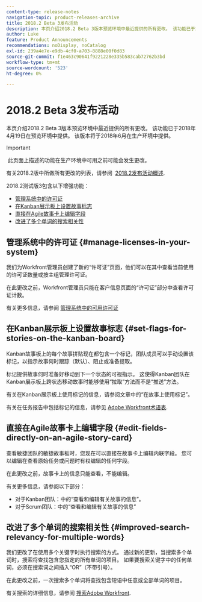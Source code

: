 ```yaml
---
content-type: release-notes
navigation-topic: product-releases-archive
title: 2018.2 Beta 3发布活动
description: 本页介绍2018.2 Beta 3版本预览环境中最近提供的所有更改。 该功能已于2018年4月19日在预览环境中提供。 该版本将于2018年6月在生产环境中提供。
author: Luke
feature: Product Announcements
recommendations: noDisplay, noCatalog
exl-id: 239a4e7e-e9db-4cf0-a703-8888e00f0d83
source-git-commit: f1e463c90641f9221228e335b583cab72762b3bd
workflow-type: tm+mt
source-wordcount: '523'
ht-degree: 0%

---
```


# 2018.2 Beta 3发布活动

本页介绍2018.2 Beta 3版本预览环境中最近提供的所有更改。 该功能已于2018年4月19日在预览环境中提供。 该版本将于2018年6月在生产环境中提供。

>[!IMPORTANT]
>
> 此页面上描述的功能在生产环境中可用之前可能会发生更改。

有关2018.2版中所做所有更改的列表，请参阅  [2018.2发布活动概述](../../../../product-announcements/product-releases/quarterly-release-archive/2018.2-release-activity/2018-2-release-activity-overview.md).

2018.2测试版3包含以下增强功能：

* [管理系统中的许可证](#manage-licenses-in-your-system)
* [在Kanban展示板上设置故事标志](#set-flags-for-stories-on-the-kanban-board)
* [直接在Agile故事卡上编辑字段](#edit-fields-directly-on-an-agile-story-card)
* [改进了多个单词的搜索相关性](#improved-search-relevancy-for-multiple-words)

## 管理系统中的许可证 {#manage-licenses-in-your-system}

我们为Workfront管理员创建了新的“许可证”页面，他们可以在其中查看当前使用的许可证数量或按主组管理许可证。 

在此更改之前，Workfront管理员只能在客户信息页面的“许可证”部分中查看许可证计数。

有关更多信息，请参阅 [管理系统中的可用许可证](../../../../administration-and-setup/get-started-wf-administration/manage-available-licenses-in-your-system.md)

## 在Kanban展示板上设置故事标志 {#set-flags-for-stories-on-the-kanban-board}

Kanban故事板上的每个故事拼贴现在都包含一个标记，团队成员可以手动设置该标记，以指示故事何时跟踪（默认）、阻止或准备提取。

标记提供故事何时准备好移动到下一个状态的可视指示。 这使得Kanban团队在Kanban展示板上跨状态移动故事时能够使用“拉取”方法而不是“推送”方法。

有关在Kanban展示板上使用标记的信息，请参阅文章中的“在故事上使用标记”。

有关在任务报告中包括标记的信息，请参见 [Adobe Workfront术语表](../../../../workfront-basics/navigate-workfront/workfront-navigation/workfront-terminology-glossary.md).  

## 直接在Agile故事卡上编辑字段 {#edit-fields-directly-on-an-agile-story-card}

查看敏捷团队的敏捷故事板时，您现在可以直接在故事卡上编辑内联字段。 您可以编辑在查看原始任务或问题时有权编辑的任何字段。

在此更改之前，故事卡上的信息只能查看，不能编辑。

有关更多信息，请参阅以下部分：

* 对于Kanban团队：中的“查看和编辑有关故事的信息”。 
* 对于Scrum团队：中的“查看和编辑有关故事的信息”

## 改进了多个单词的搜索相关性 {#improved-search-relevancy-for-multiple-words}

我们更改了在使用多个关键字时执行搜索的方式。 通过新的更新，当搜索多个单词时，搜索将查找包含您指定的所有单词的项目。 如果要搜索关键字中的任何单词，必须在搜索词之间插入“OR”（不带引号）。 

在此更改之前，一次搜索多个单词将查找包含短语中任意或全部单词的项目。 

有关搜索的详细信息，请参阅 [搜索Adobe Workfront](../../../../workfront-basics/navigate-workfront/search/search-workfront.md).
